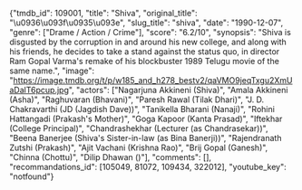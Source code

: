 {"tmdb_id": 109001, "title": "Shiva", "original_title": "\u0936\u093f\u0935\u093e", "slug_title": "shiva", "date": "1990-12-07", "genre": ["Drame / Action / Crime"], "score": "6.2/10", "synopsis": "Shiva is disgusted by the corruption in and around his new college, and along with his friends, he decides to take a stand against the status quo, in director Ram Gopal Varma's remake of his blockbuster 1989 Telugu movie of the same name.", "image": "https://image.tmdb.org/t/p/w185_and_h278_bestv2/qaVMO9jeqTxgu2XmUaDalT6pcup.jpg", "actors": ["Nagarjuna Akkineni (Shiva)", "Amala Akkineni (Asha)", "Raghuvaran (Bhavani)", "Paresh Rawal (Tilak Dhari)", "J. D. Chakravarthi (JD (Jagdish Dave))", "Tanikella Bharani (Nanaji)", "Rohini Hattangadi (Prakash's Mother)", "Goga Kapoor (Kanta Prasad)", "Iftekhar (College Principal)", "Chandrashekhar (Lecturer (as Chandrasekar))", "Beena Banerjee (Shiva's Sister-in-law (as Bina Banerji))", "Rajendranath Zutshi (Prakash)", "Ajit Vachani (Krishna Rao)", "Brij Gopal (Ganesh)", "Chinna (Chottu)", "Dilip Dhawan ()"], "comments": [], "recommandations_id": [105049, 81072, 109434, 322012], "youtube_key": "notfound"}